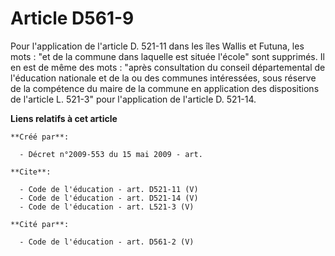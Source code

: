 # Article D561-9

Pour l'application de l'article D. 521-11 dans les îles Wallis et Futuna, les mots : "et de la commune dans laquelle est
située l'école" sont supprimés. Il en est de même des mots : "après consultation du conseil départemental de l'éducation
nationale et de la ou des communes intéressées, sous réserve de la compétence du maire de la commune en application des
dispositions de  l'article L. 521-3" pour l'application de l'article D. 521-14.

**Liens relatifs à cet article**

	**Créé par**:

	  - Décret n°2009-553 du 15 mai 2009 - art.

	**Cite**:

	  - Code de l'éducation - art. D521-11 (V)
	  - Code de l'éducation - art. D521-14 (V)
	  - Code de l'éducation - art. L521-3 (V)

	**Cité par**:

	  - Code de l'éducation - art. D561-2 (V)
